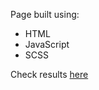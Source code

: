 <p>Page built using:<p>
  <ul>
    <li>HTML</li>
    <li>JavaScript</li>
    <li>SCSS</li>

 </ul>
<p>Check results <a href="http://cremaypomadastudio.com/" target="_blank">here</a>
